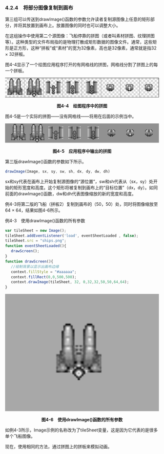 ### 4.2.4　将部分图像复制到画布

第三组可以传送到drawImage()函数的参数允许读者复制源图像上任意的矩形部分，并将其放置到画布上。放置图像的同时也可以调整大小。

在这组操作中使用第二个源图像：飞船停靠的拼图（或者叫素材拼图、纹理拼图等）。这种类型的文件布局指的是物理打散成矩形数据的图像文件。通常，这些矩形是正方形，这种“拼板”或“素材”的宽为32像素，高也是32像素，通常就是指32 × 32拼板。

图4-4显示了一个绘图应用程序打开的有网格线的拼图，网格线分割了拼图上的每一个拼板。

![60.png](../images/60.png)
<center class="my_markdown"><b class="my_markdown">图4-4　绘图程序中的拼图</b></center>

图4-5是一个实际的拼图——没有网格线——将用在后面的示例当中。

![61.png](../images/61.png)
<center class="my_markdown"><b class="my_markdown">图4-5　应用程序中输出的拼图</b></center>

第三版drawImage()函数的参数如下所示。

```javascript
drawImage(Image, sx, sy, sw, sh, dx, dy, dw, dh)

```

sx和sy代表在画布上开始复制源图像的“源位置”，sw和sh代表从（sx，sy）处开始的矩形宽度和高度。这个矩形将被复制到画布上的“目标位置”（dx，dy）。如同前面的drawImage()函数，dw和dh代表图像缩放的新的宽度和高度。

例4-3将第二版的飞船（拼板2）复制到画布的（50，50）处，同时将图像缩放至64 × 64，结果如图4-6所示。

例4-3　使用drawImage()函数的所有参数

```javascript
var tileSheet = new Image();
tileSheet.addEventListener('load', eventSheetLoaded , false);
tileSheet.src = "ships.png";
function eventSheetLoaded(){
　 drawScreen();
}
function drawScreen(){
　 //绘制背景以显示出画布边缘
　 context.fillStyle = "#aaaaaa";
　 context.fillRect(0,0,500,500);
　 context.drawImage(tileSheet, 32, 0,32,32,50,50,64,64);
}
```

![62.png](../images/62.png)
<center class="my_markdown"><b class="my_markdown">图4-6　使用drawImage()函数的所有参数</b></center>

如例4-3所示，Image示例的名称改为了tileSheet变量，这是因为它代表的是很多单个飞船图像。

现在，使用相同的方法，通过拼图上的拼板来模拟动画。

